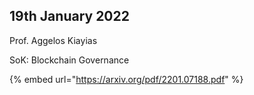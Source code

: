 ## 19th January 2022

Prof. Aggelos Kiayias

SoK: Blockchain Governance


{% embed url="https://arxiv.org/pdf/2201.07188.pdf" %}
